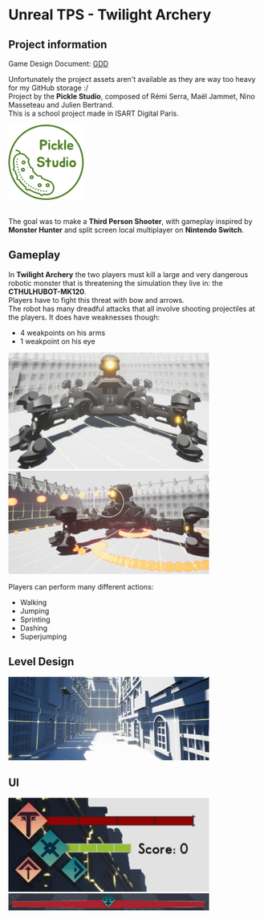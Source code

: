 # **Unreal TPS - Twilight Archery**

## **Project information**
Game Design Document: [GDD](https://docs.google.com/document/d/1alyK2vPHPSm90NmQqsHbEGwX5jF0s-t6WQVCs1JFY18/edit)

Unfortunately the project assets aren't available as they are way too heavy for my GitHub storage :/ <br>
Project by the **Pickle Studio**, composed of Rémi Serra, Maël Jammet, Nino Masseteau and Julien Bertrand. <br>
This is a school project made in ISART Digital Paris. <br>

<img src="./ReadmeResources/PickleStudio.png" style="width:150px;"> 
<br><br>

The goal was to make a **Third Person Shooter**, with gameplay inspired by **Monster Hunter** and split screen local multiplayer on **Nintendo Switch**.
<br>

## **Gameplay**
In **Twilight Archery** the two players must kill a large and very dangerous robotic monster that is threatening the simulation they live in: the **CTHULHUBOT-MK120**. <br>
Players have to fight this threat with bow and arrows.<br>
The robot has many dreadful attacks that all involve shooting projectiles at the players. It does have weaknesses though:
- 4 weakpoints on his arms
- 1 weakpoint on his eye

<img src="./ReadmeResources/Boss.png" style="width:400px;"> <br>
<img src="./ReadmeResources/BossAttacking.png" style="width:400px;">

Players can perform many different actions:
- Walking
- Jumping
- Sprinting
- Dashing
- Superjumping

## **Level Design**

<img src="./ReadmeResources/Style.png" style="width:400px;">

## **UI**

<img src="./ReadmeResources/Hud.png" style="width:400px;"> <br>
<img src="./ReadmeResources/boss_life.png" style="width:400px;">
